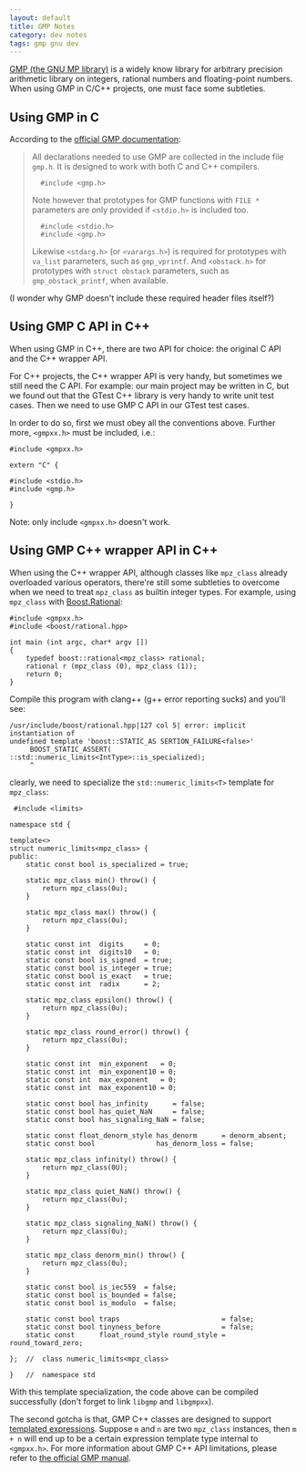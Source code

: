 ```yaml
---
layout: default
title: GMP Notes
category: dev notes
tags: gmp gnu dev
---
```


[GMP (the GNU MP library)][gmp-home] is a widely know library for arbitrary
precision arithmetic library on integers, rational numbers and floating-point
numbers.  When using GMP in C/C++ projects, one must face some subtleties.

[gmp-home]: http://gmplib.org/index.html

## Using GMP in C

According to the [official GMP documentation][gmp-headers]:

>   All declarations needed to use GMP are collected in the include file
>   `gmp.h`.  It is designed to work with both C and C++ compilers.
>
>       #include <gmp.h>
>
>   Note however that prototypes for GMP functions with `FILE *` parameters are
>   only provided if `<stdio.h>` is included too.
>
>       #include <stdio.h>
>       #include <gmp.h>
>
>   Likewise `<stdarg.h>` (or `<varargs.h>`) is required for prototypes with
>   `va_list` parameters, such as `gmp_vprintf`.  And `<obstack.h>` for
>   prototypes with `struct obstack` parameters, such as `gmp_obstack_printf`,
>   when available.

[gmp-headers]: http://gmplib.org/manual/Headers-and-Libraries.html#Headers-and-Libraries

(I wonder why GMP doesn't include these required header files itself?)

## Using GMP C API in C++

When using GMP in C++, there are two API for choice: the original C API and the
C++ wrapper API.

For C++ projects, the C++ wrapper API is very handy, but sometimes we still
need the C API.  For example: our main project may be written in C, but we
found out that the GTest C++ library is very handy to write unit test cases.
Then we need to use GMP C API in our GTest test cases.

In order to do so, first we must obey all the conventions above.  Further more,
`<gmpxx.h>` must be included, i.e.:

    #include <gmpxx.h>

    extern "C" {

    #include <stdio.h>
    #include <gmp.h>

    }

Note: only include `<gmpxx.h>` doesn't work.

## Using GMP C++ wrapper API in C++

When using the C++ wrapper API, although classes like `mpz_class` already
overloaded various operators, there're still some subtleties to overcome when we
need to treat `mpz_class` as builtin integer types.  For example, using
`mpz_class` with [Boost.Rational][boost-rational]:

    #include <gmpxx.h>
    #include <boost/rational.hpp>

    int main (int argc, char* argv [])
    {
        typedef boost::rational<mpz_class> rational;
        rational r (mpz_class (0), mpz_class (1));
        return 0;
    }

Compile this program with clang++ (g++ error reporting sucks) and you'll see:

    /usr/include/boost/rational.hpp|127 col 5| error: implicit instantiation of
    undefined template 'boost::STATIC_AS SERTION_FAILURE<false>'
         BOOST_STATIC_ASSERT( ::std::numeric_limits<IntType>::is_specialized);
         ^

clearly, we need to specialize the `std::numeric_limits<T>` template for
`mpz_class`:

     #include <limits>

    namespace std {

    template<>
    struct numeric_limits<mpz_class> {
    public:
        static const bool is_specialized = true;

        static mpz_class min() throw() {
            return mpz_class(0u);
        }

        static mpz_class max() throw() {
            return mpz_class(0u);
        }

        static const int  digits     = 0;
        static const int  digits10   = 0;
        static const bool is_signed  = true;
        static const bool is_integer = true;
        static const bool is_exact   = true;
        static const int  radix      = 2;

        static mpz_class epsilon() throw() {
            return mpz_class(0u);
        }

        static mpz_class round_error() throw() {
            return mpz_class(0u);
        }

        static const int  min_exponent   = 0;
        static const int  min_exponent10 = 0;
        static const int  max_exponent   = 0;
        static const int  max_exponent10 = 0;

        static const bool has_infinity      = false;
        static const bool has_quiet_NaN     = false;
        static const bool has_signaling_NaN = false;

        static const float_denorm_style has_denorm      = denorm_absent;
        static const bool               has_denorm_loss = false;

        static mpz_class infinity() throw() {
            return mpz_class(0U);
        }

        static mpz_class quiet_NaN() throw() {
            return mpz_class(0u);
        }

        static mpz_class signaling_NaN() throw() {
            return mpz_class(0u);
        }

        static mpz_class denorm_min() throw() {
            return mpz_class(0u);
        }

        static const bool is_iec559  = false;
        static const bool is_bounded = false;
        static const bool is_modulo  = false;

        static const bool traps                         = false;
        static const bool tinyness_before               = false;
        static const      float_round_style round_style = round_toward_zero;

    };  //  class numeric_limits<mpz_class>

    }   //  namespace std

With this template specialization, the code above can be compiled successfully
(don't forget to link `libgmp` and `libgmpxx`).

The second gotcha is that, GMP C++ classes are designed to support [templated
expressions][temp-expr].  Suppose `m` and `n` are two `mpz_class` instances,
then `m + n` will end up to be a certain expression template type internal to
`<gmpxx.h>`.  For more information about GMP C++ API limitations, please refer
to [the official GMP manual][gmpxx-limits].

[boost-rational]: http://www.boost.org/doc/libs/1_50_0/libs/rational/
[temp-expr]: http://en.wikipedia.org/wiki/Expression_templates
[gmpxx-limits]: http://gmplib.org/manual/C_002b_002b-Interface-Limitations.html#C_002b_002b-Interface-Limitations
